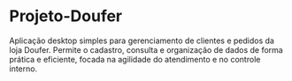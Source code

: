 # Projeto-Doufer
Aplicação desktop simples para gerenciamento de clientes e pedidos da loja Doufer. Permite o cadastro, consulta e organização de dados de forma prática e eficiente, focada na agilidade do atendimento e no controle interno.
